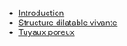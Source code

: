 - [Introduction](<Introduction c889ee30.md?n>)
- [Structure dilatable vivante](<Structure dilatable vivante 2cb14808.md?n>)
- [Tuyaux poreux](<Tuyaux poreux f52b779e.md?n>)
